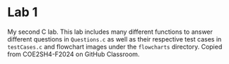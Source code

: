# Lab 1
My second C lab. This lab includes many different functions to answer different questions in `Questions.c` as well as their respective test cases in `testCases.c` and flowchart images under the `flowcharts` directory. Copied from COE2SH4-F2024 on GitHub Classroom.
